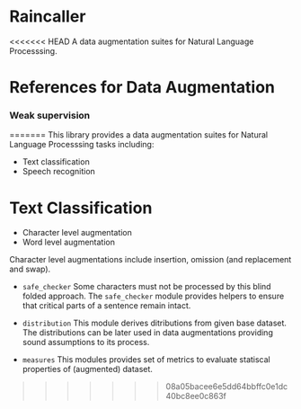 # Raincaller

<<<<<<< HEAD
A data augmentation suites for Natural Language Processsing.



# References for Data Augmentation
### Weak supervision


 
=======
This library provides a data augmentation suites for Natural Language Processsing tasks including:

- Text classification
- Speech recognition

# Text Classification
- Character level augmentation
- Word level augmentation

Character level augmentations include insertion, omission (and replacement and swap).

- `safe_checker`
Some characters must not be processed by this blind folded approach. The `safe_checker` module provides helpers to ensure that critical parts of a sentence remain intact.

- `distribution`
This module derives ditributions from given base dataset. The distributions can be later used in data augmentations providing sound assumptions to its process.

- `measures`
This modules provides set of metrics to evaluate statiscal properties of (augmented) dataset.
>>>>>>> 08a05bacee6e5dd64bbffc0e1dc40bc8ee0c863f
